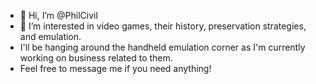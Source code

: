 - 👋 Hi, I’m @PhilCivil
- 👀 I’m interested in video games, their history, preservation strategies, and emulation.
- I'll be hanging around the handheld emulation corner as I'm currently working on business related to them.
- Feel free to message me if you need anything!

<!---
PhilCivil/PhilCivil is a ✨ special ✨ repository because its `README.md` (this file) appears on your GitHub profile.
You can click the Preview link to take a look at your changes.
--->
